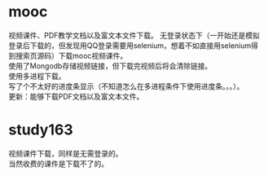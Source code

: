 # mooc  
 视频课件、PDF教学文档以及富文本文件下载。
 无登录状态下（一开始还是模拟登录后下载的，但发现用QQ登录需要用selenium，想着不如直接用selenium得到搜索页源码）下载mooc视频课件。  
 使用了Mongodb存储视频链接，但下载完视频后将会清除链接。  
 使用多进程下载。  
 写了个不太好的进度条显示（不知道怎么在多进程条件下使用进度条。。。）。  
 更新：能够下载PDF文档以及富文本文件。
# study163  
 视频课件下载，同样是无需登录的。  
 当然收费的课件是下载不了的。
